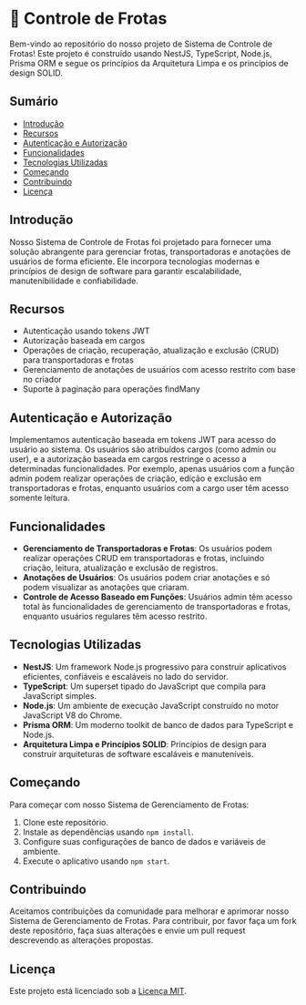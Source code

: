 # :truck: Controle de Frotas

Bem-vindo ao repositório do nosso projeto de Sistema de Controle de Frotas! Este projeto é construído usando NestJS, TypeScript, Node.js, Prisma ORM e segue os princípios da Arquitetura Limpa e os princípios de design SOLID.

## Sumário

- [Introdução](#introdução)
- [Recursos](#recursos)
- [Autenticação e Autorização](#autenticação-e-autorização)
- [Funcionalidades](#funcionalidades)
- [Tecnologias Utilizadas](#tecnologias-utilizadas)
- [Começando](#começando)
- [Contribuindo](#contribuindo)
- [Licença](#licença)

## Introdução

Nosso Sistema de Controle de Frotas foi projetado para fornecer uma solução abrangente para gerenciar frotas, transportadoras e anotações de usuários de forma eficiente. Ele incorpora tecnologias modernas e princípios de design de software para garantir escalabilidade, manutenibilidade e confiabilidade.

## Recursos

- Autenticação usando tokens JWT
- Autorização baseada em cargos
- Operações de criação, recuperação, atualização e exclusão (CRUD) para transportadoras e frotas
- Gerenciamento de anotações de usuários com acesso restrito com base no criador
- Suporte à paginação para operações findMany

## Autenticação e Autorização

Implementamos autenticação baseada em tokens JWT para acesso do usuário ao sistema. Os usuários são atribuídos cargos (como admin ou user), e a autorização baseada em cargos restringe o acesso a determinadas funcionalidades. Por exemplo, apenas usuários com a função admin podem realizar operações de criação, edição e exclusão em transportadoras e frotas, enquanto usuários com a cargo user têm acesso somente leitura.

## Funcionalidades

- **Gerenciamento de Transportadoras e Frotas**: Os usuários podem realizar operações CRUD em transportadoras e frotas, incluindo criação, leitura, atualização e exclusão de registros.
- **Anotações de Usuários**: Os usuários podem criar anotações e só podem visualizar as anotações que criaram.
- **Controle de Acesso Baseado em Funções**: Usuários admin têm acesso total às funcionalidades de gerenciamento de transportadoras e frotas, enquanto usuários regulares têm acesso restrito.

## Tecnologias Utilizadas

- **NestJS**: Um framework Node.js progressivo para construir aplicativos eficientes, confiáveis e escaláveis no lado do servidor.
- **TypeScript**: Um superset tipado do JavaScript que compila para JavaScript simples.
- **Node.js**: Um ambiente de execução JavaScript construído no motor JavaScript V8 do Chrome.
- **Prisma ORM**: Um moderno toolkit de banco de dados para TypeScript e Node.js.
- **Arquitetura Limpa e Princípios SOLID**: Princípios de design para construir arquiteturas de software escaláveis e manuteníveis.

## Começando

Para começar com nosso Sistema de Gerenciamento de Frotas:

1. Clone este repositório.
2. Instale as dependências usando `npm install`.
3. Configure suas configurações de banco de dados e variáveis de ambiente.
4. Execute o aplicativo usando `npm start`.

## Contribuindo

Aceitamos contribuições da comunidade para melhorar e aprimorar nosso Sistema de Gerenciamento de Frotas. Para contribuir, por favor faça um fork deste repositório, faça suas alterações e envie um pull request descrevendo as alterações propostas.

## Licença

Este projeto está licenciado sob a [Licença MIT](LICENSE).

